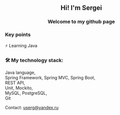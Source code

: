 <h2 align="center">Hi! I'm Sergei</h2>
<h3 align="center">Welcome to my github page</h3>



### Key points

⚡ Learning Java  

### 🛠 My technology stack:

Java language,  
Spring Framework, Spring MVC, Spring Boot,  
REST API,  
Unit, Mockito,  
MySQL, PostgreSQL,  
Git   

Contact: userg@yandex.ru

<!--
**SKISHCHENKO/SKISHCHENKO** is a ✨ _special_ ✨ repository because its `README.md` (this file) appears on your GitHub profile.

Here are some ideas to get you started:

- 🔭 I’m currently working on ...
- 🌱 I’m currently learning ...
- 👯 I’m looking to collaborate on ...
- 🤔 I’m looking for help with ...
- 💬 Ask me about ...
- 📫 How to reach me: ...
- 😄 Pronouns: ...
- ⚡ Fun fact: ...
-->
